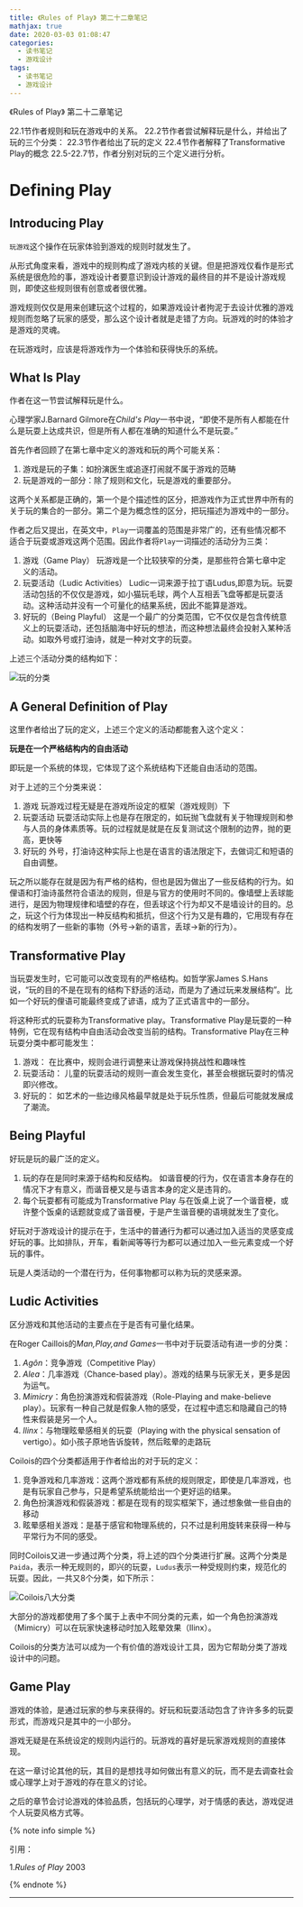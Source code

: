 ```yaml
---
title: 《Rules of Play》 第二十二章笔记
mathjax: true
date: 2020-03-03 01:08:47
categories:
  - 读书笔记
  - 游戏设计
tags:
  - 读书笔记
  - 游戏设计
---
```




《Rules of Play》 第二十二章笔记

22.1节作者规则和玩在游戏中的关系。
22.2节作者尝试解释玩是什么，并给出了玩的三个分类：
22.3节作者给出了玩的定义
22.4节作者解释了Transformative Play的概念
22.5-22.7节，作者分别对玩的三个定义进行分析。



<!--more-->

# Defining Play

## Introducing Play

`玩游戏`这个操作在玩家体验到游戏的规则时就发生了。

从形式角度来看，游戏中的规则构成了游戏内核的关键。但是把游戏仅看作是形式系统是很危险的事，游戏设计者要意识到设计游戏的最终目的并不是设计游戏规则，即使这些规则很有创意或者很优雅。

游戏规则仅仅是用来创建玩这个过程的，如果游戏设计者拘泥于去设计优雅的游戏规则而忽略了玩家的感受，那么这个设计者就是走错了方向。玩游戏的时的体验才是游戏的灵魂。

在玩游戏时，应该是将游戏作为一个体验和获得快乐的系统。

## What Is Play

作者在这一节尝试解释玩是什么。

心理学家J.Barnard Gilmore在*Child's Play*一书中说，“即使不是所有人都能在什么是玩耍上达成共识，但是所有人都在准确的知道什么不是玩耍。”

首先作者回顾了在第七章中定义的游戏和玩的两个可能关系：

1. 游戏是玩的子集：如扮演医生或追逐打闹就不属于游戏的范畴
2. 玩是游戏的一部分：除了规则和文化，玩是游戏的重要部分。

这两个关系都是正确的，第一个是个描述性的区分，把游戏作为正式世界中所有的关于玩的集合的一部分。第二个是为概念性的区分，把玩描述为游戏中的一部分。

作者之后又提出，在英文中，`Play`一词覆盖的范围是非常广的，还有些情况都不适合于玩耍或游戏这两个范围。因此作者将`Play`一词描述的活动分为三类：

1. 游戏（Game Play）
   玩游戏是一个比较狭窄的分类，是那些符合第七章中定义的活动。
2. 玩耍活动（Ludic Activities）
   Ludic一词来源于拉丁语Ludus,即意为玩。玩耍活动包括的不仅仅是游戏，如小猫玩毛球，两个人互相丢飞盘等都是玩耍活动。这种活动并没有一个可量化的结果系统，因此不能算是游戏。
3. 好玩的（Being Playful）
   这是一个最广的分类范围，它不仅仅是包含传统意义上的玩耍活动，还包括脑海中好玩的想法，而这种想法最终会投射入某种活动。如取外号或打油诗，就是一种对文字的玩耍。

上述三个活动分类的结构如下：

![玩的分类](RulesOfPlay-Chapter22-Notes/2020-03-02-23-52-23.png)

## A General Definition of Play

这里作者给出了玩的定义，上述三个定义的活动都能套入这个定义：

**玩是在一个严格结构内的自由活动**

即玩是一个系统的体现，它体现了这个系统结构下还能自由活动的范围。

对于上述的三个分类来说：

1. 游戏
   玩游戏过程无疑是在游戏所设定的框架（游戏规则）下
2. 玩耍活动
   玩耍活动实际上也是存在限定的，如玩抛飞盘就有关于物理规则和参与人员的身体素质等。玩的过程就是就是在反复测试这个限制的边界，抛的更高，更快等
3. 好玩的
   外号，打油诗这种实际上也是在语言的语法限定下，去做词汇和短语的自由调整。

玩之所以能存在就是因为有严格的结构，但也是因为做出了一些反结构的行为。如俚语和打油诗虽然符合语法的规则，但是与官方的使用时不同的。像墙壁上丢球能进行，是因为物理规律和墙壁的存在，但丢球这个行为却又不是墙设计的目的。总之，玩这个行为体现出一种反结构和抵抗，但这个行为又是有趣的，它用现有存在的结构发明了一些新的事物（外号→新的语言，丢球→新的行为）。

## Transformative Play

当玩耍发生时，它可能可以改变现有的严格结构。如哲学家James S.Hans说，“玩的目的不是在现有的结构下舒适的活动，而是为了通过玩来发展结构”。比如一个好玩的俚语可能最终变成了谚语，成为了正式语言中的一部分。

将这种形式的玩耍称为Transformative play。Transformative Play是玩耍的一种特例，它在现有结构中自由活动会改变当前的结构。Transformative Play在三种玩耍分类中都可能发生：

1. 游戏：
   在比赛中，规则会进行调整来让游戏保持挑战性和趣味性
2. 玩耍活动：
   儿童的玩耍活动的规则一直会发生变化，甚至会根据玩耍时的情况即兴修改。
3. 好玩的：
   如艺术的一些边缘风格最早就是处于玩乐性质，但最后可能就发展成了潮流。

## Being Playful

好玩是玩的最广泛的定义。

1. 玩的存在是同时来源于结构和反结构。
   如谐音梗的行为，仅在语言本身存在的情况下才有意义，而谐音梗又是与语言本身的定义是违背的。
2. 每个玩耍都有可能成为Transformative Play
   与在饭桌上说了一个谐音梗，或许整个饭桌的话题就变成了谐音梗，于是产生谐音梗的语境就发生了变化。

好玩对于游戏设计的提示在于，生活中的普通行为都可以通过加入适当的灵感变成好玩的事。比如排队，开车，看新闻等等行为都可以通过加入一些元素变成一个好玩的事件。

玩是人类活动的一个潜在行为，任何事物都可以称为玩的灵感来源。

## Ludic Activities

区分游戏和其他活动的主要点在于是否有可量化结果。

在Roger Caillois的*Man,Play,and Games*一书中对于玩耍活动有进一步的分类：

1. $Ag\hat{o}n$：竞争游戏（Competitive Play）
2. $Alea$：几率游戏（Chance-based play）。游戏的结果与玩家无关，更多是因为运气。
3. $Mimicry$：角色扮演游戏和假装游戏（Role-Playing and make-believe play）。玩家有一种自己就是假象人物的感受，在过程中遗忘和隐藏自己的特性来假装是另一个人。
4. $Ilinx$：与物理眩晕感相关的玩耍（Playing with the physical sensation of vertigo）。如小孩子原地告诉旋转，然后眩晕的走路玩

Coilois的四个分类都适用于作者给出的对于玩的定义：

1. 竞争游戏和几率游戏：这两个游戏都有系统的规则限定，即使是几率游戏，也是有玩家自己参与，只是希望系统能给出一个更好运的结果。
2. 角色扮演游戏和假装游戏：都是在现有的现实框架下，通过想象做一些自由的移动
3. 眩晕感相关游戏：是基于感官和物理系统的，只不过是利用旋转来获得一种与平常行为不同的感受。

同时Coilois又进一步通过两个分类，将上述的四个分类进行扩展。这两个分类是`Paida`，表示一种无规则的，即兴的玩耍，`Ludus`表示一种受规则约束，规范化的玩耍。因此，一共又8个分类，如下所示：

![Coilois八大分类](RulesOfPlay-Chapter22-Notes/2020-03-03-00-51-32.png)

大部分的游戏都使用了多个属于上表中不同分类的元素，如一个角色扮演游戏（Mimicry）可以在玩家快速移动时加入眩晕效果（Ilinx）。

Coilois的分类方法可以成为一个有价值的游戏设计工具，因为它帮助分类了游戏设计中的问题。

## Game Play

游戏的体验，是通过玩家的参与来获得的。好玩和玩耍活动包含了许许多多的玩耍形式，而游戏只是其中的一小部分。

游戏无疑是在系统设定的规则内运行的。玩游戏的喜好是玩家游戏规则的直接体现。

在这一章讨论其他的玩，其目的是想找寻如何做出有意义的玩，而不是去调查社会或心理学上对于游戏的存在意义的讨论。

之后的章节会讨论游戏的体验品质，包括玩的心理学，对于情感的表达，游戏促进个人玩耍风格方式等。

{% note info simple %}

引用：

1.*Rules of Play* 2003

{% endnote %}

***